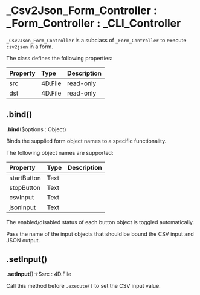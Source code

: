 # _Csv2Json_Form_Controller : _Form_Controller : _CLI_Controller

`_Csv2Json_Form_Controller` is a subclass of `_Form_Controller` to execute `csv2json` in a form. 

The class defines the following properties:

|Property|Type|Description|
|:-|:-|:-|
|src|4D.File|read-only|
|dst|4D.File|read-only|

## .bind() 

**.bind**($options : Object)

Binds the supplied form object names to a specific functionality. 

The following object names are supported:

|Property|Type|Description|
|:-|:-|:-|
|startButton|Text||
|stopButton|Text||
|csvInput|Text||
|jsonInput|Text||

The enabled/disabled status of each button object is toggled automatically.

Pass the name of the input objects that should be bound the CSV input and JSON output.

## .setInput() 

**.setInput**()->$src : 4D.File

Call this method before `.execute()` to set the CSV input value.
